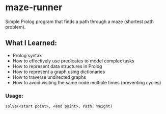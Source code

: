 # maze-runner
Simple Prolog program that finds a path through a maze (shortest path problem).

## What I Learned:
- Prolog syntax
- How to effectively use predicates to model complex tasks
- How to represent data structures in Prolog
- How to represent a graph using dictionaries
- How to traverse undirected graphs
- How to avoid visiting the same node multiple times (preventing cycles)

### Usage: 
`solve(<start point>, <end point>, Path, Weight)`
